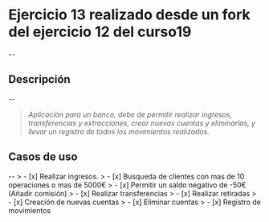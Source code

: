 # Ejercicio 13 realizado desde un fork del ejercicio 12 del curso19
--

## Descripción
--
> *Aplicación para un banco, debe de permitir realizar ingresos, transferencias y extracciones, crear nuevas cuentas y eliminarlas, y llevar un registro de todos los movimientos realizados.*

## Casos de uso
--
    > - [x] Realizar ingresos.
    > - [x] Busqueda de clientes con mas de 10 operaciones o mas de 5000€
    > - [x] Permitir un saldo negativo de -50€ (Añadir comisión)
    > - [x] Realizar transferencias
    > - [x] Realizar retiradas
    > - [x] Creación de nuevas cuentas
    > - [x] Eliminar cuentas
    > - [x] Registro de movimientos
